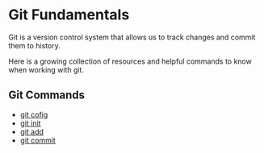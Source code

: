 # Git Fundamentals 

Git is a version control system that allows us to track changes and commit them to history.

Here is a growing collection of resources and helpful commands to know when working with git. 

## Git Commands
- [git cofig](./commands/Config.md)
- [git init](./commands/Init.md)
- [git add](./commands/ADD.md)
- [git commit](./commands/Commit.md)
